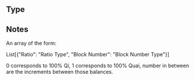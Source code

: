 ## Type

## Notes

An array of the form:

List[{"Ratio": "Ratio Type",
"Block Number": "Block Number Type"}]

0 corresponds to 100% Qi, 1 corresponds to 100% Quai, number in between are the increments between those balances.